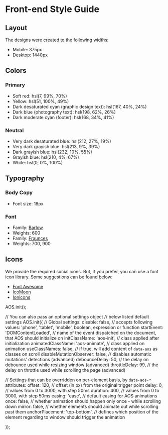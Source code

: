 # Front-end Style Guide

## Layout

The designs were created to the following widths:

- Mobile: 375px
- Desktop: 1440px

## Colors

### Primary

- Soft red: hsl(7, 99%, 70%)
- Yellow: hsl(51, 100%, 49%)
- Dark desaturated cyan (graphic design text): hsl(167, 40%, 24%)
- Dark blue (photography text): hsl(198, 62%, 26%)
- Dark moderate cyan (footer): hsl(168, 34%, 41%)

### Neutral

- Very dark desaturated blue: hsl(212, 27%, 19%)
- Very dark grayish blue: hsl(213, 9%, 39%)
- Dark grayish blue: hsl(232, 10%, 55%)
- Grayish blue: hsl(210, 4%, 67%)
- White: hsl(0, 0%, 100%)

## Typography

### Body Copy

- Font size: 18px

### Font

- Family: [Barlow](https://fonts.google.com/specimen/Barlow)
- Weights: 600
- Family: [Fraunces](https://fonts.google.com/specimen/Fraunces)
- Weights: 700, 900

## Icons

We provide the required social icons. But, if you prefer, you can use a font icon library. Some suggestions can be found below:

- [Font Awesome](https://fontawesome.com)
- [IcoMoon](https://icomoon.io)
- [Ionicons](https://ionicons.com)

AOS.init();

// You can also pass an optional settings object
// below listed default settings
AOS.init({
// Global settings:
disable: false, // accepts following values: 'phone', 'tablet', 'mobile', boolean, expression or function
startEvent: 'DOMContentLoaded', // name of the event dispatched on the document, that AOS should initialize on
initClassName: 'aos-init', // class applied after initialization
animatedClassName: 'aos-animate', // class applied on animation
useClassNames: false, // if true, will add content of `data-aos` as classes on scroll
disableMutationObserver: false, // disables automatic mutations' detections (advanced)
debounceDelay: 50, // the delay on debounce used while resizing window (advanced)
throttleDelay: 99, // the delay on throttle used while scrolling the page (advanced)

// Settings that can be overridden on per-element basis, by `data-aos-*` attributes:
offset: 120, // offset (in px) from the original trigger point
delay: 0, // values from 0 to 3000, with step 50ms
duration: 400, // values from 0 to 3000, with step 50ms
easing: 'ease', // default easing for AOS animations
once: false, // whether animation should happen only once - while scrolling down
mirror: false, // whether elements should animate out while scrolling past them
anchorPlacement: 'top-bottom', // defines which position of the element regarding to window should trigger the animation

});

